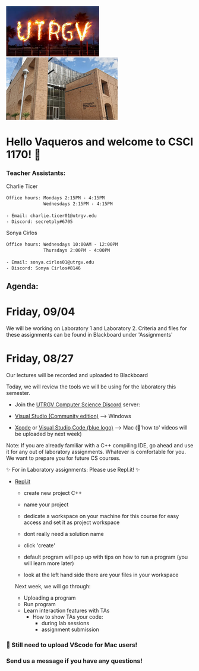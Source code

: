 <img src="utrgv2020_CS1170/utrgv pic.jpeg" width="250px" height="auto">

<img src="utrgv2020_CS1170/eieab-2.jpg" width="300px" height="auto">


# Hello Vaqueros and welcome to CSCI 1170! :partying_face:

### Teacher Assistants:

   Charlie Ticer 
   
    Office hours: Mondays 2:15PM - 4:15PM
                  Wednesdays 2:15PM - 4:15PM
                  
    - Email: charlie.ticer01@utrgv.edu
    - Discord: secretply#6705
 

   Sonya Cirlos 
  
    Office hours: Wednesdays 10:00AM - 12:00PM 
                  Thursdays 2:00PM - 4:00PM
                  
    - Email: sonya.cirlos01@utrgv.edu
    - Discord: Sonya Cirlos#8146
  
## Agenda:

# Friday, 09/04

We will be working on Laboratory 1 and Laboratory 2. 
Criteria and files for these assignments can be found in Blackboard under 'Assignments'
 


# Friday, 08/27
Our lectures will be recorded and uploaded to Blackboard 

Today, we will review the tools we will be using for the laboratory this semester. 

- Join the [UTRGV Computer Science Discord](https://discord.gg/VNhhrrF) server: 

- [Visual Studio (Community edition)](https://visualstudio.microsoft.com/downloads/) --> Windows 

- [Xcode](https://apps.apple.com/us/app/xcode/id497799835?mt=12) or [Visual Studio Code (blue logo)](https://code.visualstudio.com/download) --> Mac            (:movie_camera:'how to' videos will be uploaded by next week)
 

 Note: If you are already familiar with a C++ compiling IDE, go ahead and use it for any out of laboratory assignments. Whatever is comfortable for you. We want to prepare you for future CS courses. 
 

:sparkles: For in Laboratory assignments: Please use Repl.it! :sparkles:

- [Repl.it](https://repl.it)

    - create new project C++ 
    - name your project
    - dedicate a workspace on your machine for this course for easy access and set it as project workspace
    - dont really need a solution name
    - click 'create'
    
    - default program will pop up with tips on how to run a program (you will learn more later) 
    - look at the left hand side there are your files in your workspace
    
    
   Next week, we will go through: 
     - Uploading a program
     - Run program 
     - Learn interaction features with TAs
         - How to show TAs your code:
           - during lab sessions
           - assignment submission
                  
### :movie_camera: Still need to upload VScode for Mac users!



           
### Send us a message if you have any questions!  

